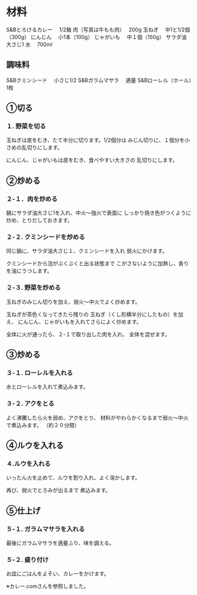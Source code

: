 # 材料
S&Bとろけるカレー　
1/2箱
肉（写真は牛もも肉）　
200g
玉ねぎ　
中1と1/2個（300g）
にんじん　
小1本（100g）
じゃがいも　
中１個（150g）
サラダ油　
大さじ1
水　
700ml

## 調味料
S&Bクミンシード　
小さじ1/2
S&Bガラムマサラ　
適量
S&Bローレル（ホール）　
1枚


## ①切る
### １. 野菜を切る
玉ねぎは皮をむき、たて半分に切ります。1/2個分は
みじん切りに、１個分を小さめの乱切りにします。

にんじん、じゃがいもは皮をむき、食べやすい大きさの
乱切りにします。


## ②炒める
### ２-１．肉を炒める
鍋にサラダ油大さじ1を入れ、中火～強火で表面に
しっかり焼き色がつくように炒め、とりだしておきます。

### ２-２. クミンシードを炒める
同じ鍋に、サラダ油大さじ１、クミンシードを入れ
弱火にかけます。

クミンシードから泡がぶくぶくと出る状態まで
こがさないように加熱し、香りを油にうつします。

### ２-３. 野菜を炒める
玉ねぎのみじん切りを加え、弱火～中火でよく炒めます。

玉ねぎが茶色くなってきたら残りの
玉ねぎ（くし形横半分にしたもの）を加え、
にんじん、じゃがいもを入れてさらによく炒めます。

全体に火が通ったら、２-１で取り出した肉を入れ、
全体を混ぜます。


## ③炒める
### ３-１. ローレルを入れる
水とローレルを入れて煮込みます。

### ３-２. アクをとる
よく沸騰したら火を弱め、アクをとり、
材料がやわらかくなるまで弱火～中火で煮込みます。
（約２０分間）


## ④ルウを入れる
### ４.ルウを入れる
いったん火を止めて、ルウを割り入れ、よく溶かします。

再び、弱火でとろみが出るまで 煮込みます。


## ⑤仕上げ
### ５-１. ガラムマサラを入れる
最後にガラムマサラを適量ふり、味を調える。

### ５-２. 盛り付け
お皿にごはんをよそい、カレーをかけます。



※カレー.comさんを参照しました。